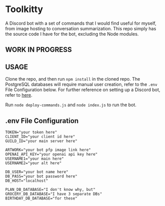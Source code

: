 # Toolkitty
A Discord bot with a set of commands that I would find useful for myself, from image hosting to conversation summarization. This repo simply has the source code I have for the bot, excluding the Node modules.

## WORK IN PROGRESS

## USAGE
Clone the repo, and then run `npm install` in the cloned repo. The PostgreSQL databases will require manual user creation, refer to the `.env` File Configuration below. For further reference on setting up a Discord bot, refer to [here](https://discordjs.guide/).

Run `node deploy-commands.js` and `node index.js` to run the bot.

## .env File Configuration
```
TOKEN="your token here"
CLIENT_ID="your client id here"
GUILD_ID="your main server here"

ARTWORK="your bot pfp image link here"
OPENAI_API_KEY="your openai api key here"
USERNAME1="your main here"
USERNAME2="your alt here"

DB_USER="your bot name here"
DB_PASS="your bot password here"
DB_HOST="localhost"

PLAN_DB_DATABASE="I don't know why, but"
GROCERY_DB_DATABASE="I have 3 separate DBs"
BIRTHDAY_DB_DATABASE="for these"
```
